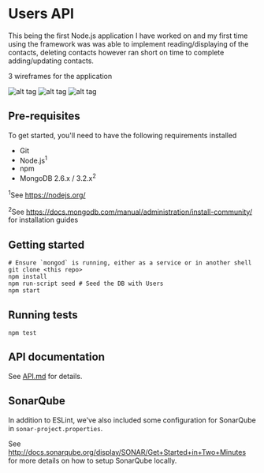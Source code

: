 # Users API

This being the first Node.js application I have worked on and my first time using the framework was was able to implement reading/displaying of the contacts, deleting contacts however ran short on time to complete adding/updating contacts.

3 wireframes for the application


![alt tag](https://github.com/ConorSheppard/redhat-api/blob/master/wireframes/wireframe_homepage.png)
![alt tag](https://github.com/ConorSheppard/redhat-api/blob/master/wireframes/wireframe_contact.png)
![alt tag](https://github.com/ConorSheppard/redhat-api/blob/master/wireframes/wireframe_contact_list.png)




## Pre-requisites

To get started, you'll need to have the following requirements installed

- Git
- Node.js<sup>1</sup>
- npm
- MongoDB 2.6.x / 3.2.x<sup>2</sup>

<sup>1</sup>See https://nodejs.org/

<sup>2</sup>See https://docs.mongodb.com/manual/administration/install-community/ for installation guides

## Getting started
	
	# Ensure `mongod` is running, either as a service or in another shell
	git clone <this repo>
	npm install
	npm run-script seed # Seed the DB with Users
	npm start

## Running tests

`npm test`

## API documentation

See [API.md](API.md) for details.

## SonarQube
In addition to ESLint, we've also included some configuration for SonarQube in `sonar-project.properties`.

See http://docs.sonarqube.org/display/SONAR/Get+Started+in+Two+Minutes for more details on how to setup SonarQube locally.
